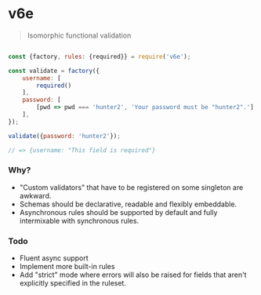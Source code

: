 # v6e

> Isomorphic functional validation

```js

const {factory, rules: {required}} = require('v6e');

const validate = factory({
    username: [
        required()
    ],
    password: [
        [pwd => pwd === 'hunter2', 'Your password must be "hunter2".']
    ],
});

validate({password: 'hunter2'});

// => {username: "This field is required"}

```

### Why?

- "Custom validators" that have to be registered on some singleton are awkward.
- Schemas should be declarative, readable and flexibly embeddable. 
- Asynchronous rules should be supported by default and fully intermixable with synchronous rules.

### Todo

- Fluent async support
- Implement more built-in rules
- Add "strict" mode where errors will also be raised for fields that aren't explicitly specified in the ruleset.